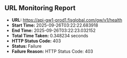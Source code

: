 ## URL Monitoring Report

- **URL:** https://api-gw1-prod1.fisglobal.com/gw/v1/health
- **Start Time:** 2025-09-26T03:22:22.683918
- **End Time:** 2025-09-26T03:22:23.032152
- **Total Time Taken:** 0.348234 seconds
- **HTTP Status Code:** 403
- **Status:** Failure
- **Failure Reason:** HTTP Status Code: 403
